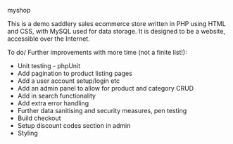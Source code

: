myshop
 
This is a demo saddlery sales ecommerce store written in PHP using HTML and CSS, with MySQL used for data storage. It is designed to be a website, accessible over the Internet.

To do/ Further improvements with more time (not a finite list!):

- Unit testing - phpUnit
- Add pagination to product listing pages
- Add a user account setup/login etc
- Add an admin panel to allow for product and category CRUD
- Add in search functionality
- Add extra error handling
- Further data sanitising and security measures, pen testing
- Build checkout
- Setup discount codes section in admin
- Styling
